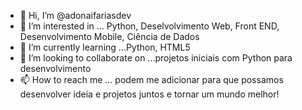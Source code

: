 - 👋 Hi, I’m @adonaifariasdev
- 👀 I’m interested in ...  Python, Deselvolvimento Web, Front END, Desenvolvimento Mobile, Ciência de Dados
- 🌱 I’m currently learning ...Python, HTML5
- 💞️ I’m looking to collaborate on ...projetos iniciais com Python para desenvolvimento
- 📫 How to reach me ... podem me adicionar para que possamos desenvolver ideia e projetos juntos e tornar um mundo melhor!

<!---
adonaifariasdev/adonaifariasdev is a ✨ special ✨ repository because its `README.md` (this file) appears on your GitHub profile.
You can click the Preview link to take a look at your changes.
--->
